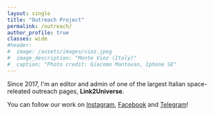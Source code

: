 ```yaml
---
layout: single
title: "Outreach Project"
permalink: /outreach/
author_profile: true
classes: wide
#header:
#  image: /assets/images/vioz.jpeg
#  image_description: "Monte Vioz (Italy)"
#  caption: "Photo credit: Giacomo Mantovan, Iphone SE"
---
```


<p> Since 2017, I'm an editor and admin of one of the largest Italian space-releated outreach pages, <b>Link2Universe</b>.</p>
<p> You can follow our work on <a href="www.instagram.com/link2universe">Instagram</a>, <a href="www.facebook.com/Link2Universe">Facebook</a> and <a href="https://t.me/L2U_official">Telegram</a>!</p>


<!DOCTYPE html>
<html lang="en">
<head>
    <meta charset="UTF-8">
    <meta name="viewport" content="width=device-width, initial-scale=1.0">
    <title>Link2Universe Instagram Feed</title>
    <script src="https://ajax.googleapis.com/ajax/libs/jquery/3.5.1/jquery.min.js"></script>
</head>
<body>

<div id="random-instagram-post"></div>

<script>
$(document).ready(function(){
    // Your Instagram account username
    var username = "link2universe";
    
    // Fetch recent posts from the Instagram account
    $.ajax({
        url: "https://www.instagram.com/"+ username +"/?__a=1",
        type: "GET",
        success: function(response){
            var posts = response.graphql.user.edge_owner_to_timeline_media.edges;
            
            // Select a random post
            var randomIndex = Math.floor(Math.random() * posts.length);
            var randomPost = posts[randomIndex].node;
            
            // Generate embed code
            var embedCode = '<blockquote class="instagram-media" data-instgrm-permalink="https://www.instagram.com/p/'+ randomPost.shortcode +'/"></blockquote>';
            
            // Inject embed code into the HTML
            $('#random-instagram-post').html(embedCode);
            
            // Load Instagram embed script
            $.getScript("//www.instagram.com/embed.js");
        },
        error: function(xhr, status, error){
            console.log("Error fetching Instagram data: " + error);
        }
    });
});
</script>

</body>
</html>

